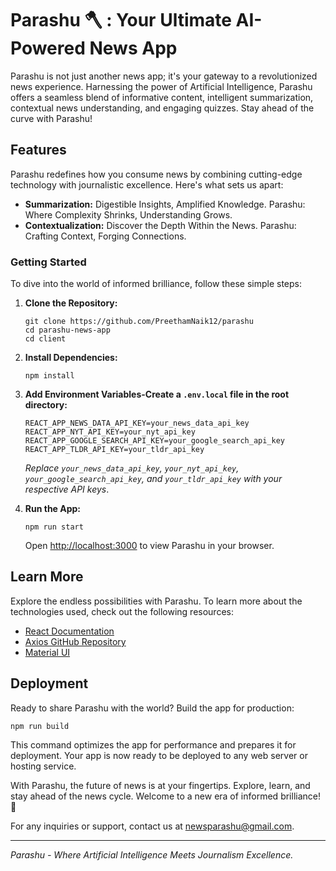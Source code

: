 # Parashu 🪓 : Your Ultimate AI-Powered News App

Parashu is not just another news app; it's your gateway to a revolutionized news experience. Harnessing the power of Artificial Intelligence, Parashu offers a seamless blend of informative content, intelligent summarization, contextual news understanding, and engaging quizzes. Stay ahead of the curve with Parashu!

## Features

Parashu redefines how you consume news by combining cutting-edge technology with journalistic excellence. Here's what sets us apart:

- **Summarization:** Digestible Insights, Amplified Knowledge. Parashu: Where Complexity Shrinks, Understanding Grows.
- **Contextualization:** Discover the Depth Within the News. Parashu: Crafting Context, Forging Connections.

### Getting Started

To dive into the world of informed brilliance, follow these simple steps:

1. **Clone the Repository:**

   ```
   git clone https://github.com/PreethamNaik12/parashu
   cd parashu-news-app
   cd client
   ```

2. **Install Dependencies:**

   ```
   npm install
   ```

3. **Add Environment Variables-Create a `.env.local` file in the root directory:**

   ```
   REACT_APP_NEWS_DATA_API_KEY=your_news_data_api_key
   REACT_APP_NYT_API_KEY=your_nyt_api_key
   REACT_APP_GOOGLE_SEARCH_API_KEY=your_google_search_api_key
   REACT_APP_TLDR_API_KEY=your_tldr_api_key
   ```
   *Replace `your_news_data_api_key`, `your_nyt_api_key`, `your_google_search_api_key`, and `your_tldr_api_key` with your respective API keys*.

4. **Run the App:**

   ```
   npm run start
   ```

   Open [http://localhost:3000](http://localhost:3000) to view Parashu in your browser.

## Learn More

Explore the endless possibilities with Parashu. To learn more about the technologies used, check out the following resources:

- [React Documentation](https://reactjs.org/docs/getting-started.html)
- [Axios GitHub Repository](https://github.com/axios/axios)
- [Material UI](https://mui.com/material-ui/)

## Deployment

Ready to share Parashu with the world? Build the app for production:

```
npm run build
```

This command optimizes the app for performance and prepares it for deployment. Your app is now ready to be deployed to any web server or hosting service.


With Parashu, the future of news is at your fingertips. Explore, learn, and stay ahead of the news cycle. Welcome to a new era of informed brilliance! 🚀

For any inquiries or support, contact us at newsparashu@gmail.com.

---

_Parashu - Where Artificial Intelligence Meets Journalism Excellence._


